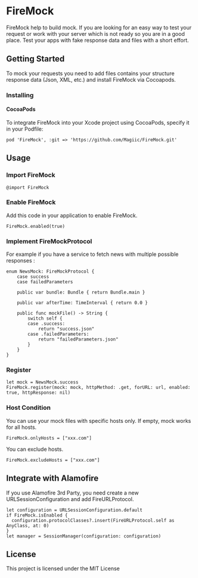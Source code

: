 # FireMock
FireMock help to build mock. If you are looking for an easy way to test your request or work with your server which is not ready so you are in a good place. Test your apps with fake response data and files with a short effort.

## Getting Started

To mock your requests you need to add files contains your structure response data (Json, XML, etc.) and install FireMock via Cocoapods.

### Installing

#### CocoaPods

To integrate FireMock into your Xcode project using CocoaPods, specify it in your Podfile:

```
pod 'FireMock', :git => 'https://github.com/Magiic/FireMock.git'
```

## Usage

### Import FireMock

```
@import FireMock
```

### Enable FireMock

Add this code in your application to enable FireMock.

```
FireMock.enabled(true)
```

### Implement FireMockProtocol

For example if you have a service to fetch news with multiple possible responses :

```
enum NewsMock: FireMockProtocol {
    case success
    case failedParameters

    public var bundle: Bundle { return Bundle.main }

    public var afterTime: TimeInterval { return 0.0 }

    public func mockFile() -> String {
        switch self {
        case .success:
            return "success.json"
        case .failedParameters:
            return "failedParameters.json"
        }
    }
}
```

### Register

```
let mock = NewsMock.success
FireMock.register(mock: mock, httpMethod: .get, forURL: url, enabled: true, httpResponse: nil)
```

### Host Condition

You can use your mock files with specific hosts only. If empty, mock works for all hosts.

```
FireMock.onlyHosts = ["xxx.com"]
```

You can exclude hosts.

```
FireMock.excludeHosts = ["xxx.com"]
```

## Integrate with Alamofire

If you use Alamofire 3rd Party, you need create a new URLSessionConfiguration and add FireURLProtocol.

```
let configuration = URLSessionConfiguration.default
if FireMock.isEnabled {
  configuration.protocolClasses?.insert(FireURLProtocol.self as AnyClass, at: 0)
}
let manager = SessionManager(configuration: configuration)
```

## License

This project is licensed under the MIT License
